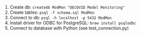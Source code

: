 1. Create db: `createdb ModMon "DECOVID Model Monitoring"`
2. Create tables: `psql -f schema.sql ModMon`
3. Connect to db: `psql -h localhost -p 5432 ModMon`
4. Install driver for ODBC for PostgreSQL: `brew install psqlodbc`
5. Connect to database with Python (see test_connection.py)
